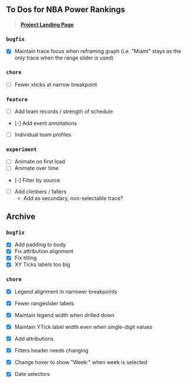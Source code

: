 ## To Dos for NBA Power Rankings

> #### [Project Landing Page](https://github.com/keegangm/nba-power-rankings)

### `bugfix`
- [x] Maintain trace focus when reframing graph (i.e. "Miami" stays as the only trace when the range slider is used)

### `chore`
- [ ] Fewer xticks at narrow breakpoint

### `feature`
- [ ] Add team records / strength of schedule
- [-] Add event annotations
- [ ] Individual team profiles

### `experiment`
- [ ] Animate on first load
- [ ] Animate over time
- [-] Filter by source
- [ ] Add climbers / fallers
    - Add as secondary, non-selectable trace?

## Archive
### `bugfix`
- [x] Add padding to body
- [x] Fix attribution alignment
- [x] Fix titling
- [x] XY Ticks labels too big

### `chore`
- [x] Legend alignment in narrower breakpoints
- [x] Fewer rangeslider labels
- [x] Maintain legend width when drilled down
- [x] Maintain YTick label width even when single-digit values
- [x] Add attributions
- [x] Filters header needs changing
- [x] Change hover to show "Week:" when week is selected
- [x] Date selectors
 